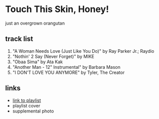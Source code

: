# Touch This Skin, Honey!

just an overgrown orangutan

## track list

1. "A Woman Needs Love (Just Like You Do)" by Ray Parker Jr.; Raydio
2. "Nothin' 2 Say (Never Forget)" by MIKE
3. "Obaa Sima" by Ata Kak
4. "Another Man - 12" Instrumental" by Barbara Mason
5. "I DON'T LOVE YOU ANYMORE" by Tyler, The Creator

## links

- [link to playlist](https://open.spotify.com/playlist/6u12HdVLwFkhJftVOFqXxZ)
- playlist cover
- supplemental photo
